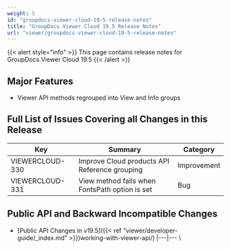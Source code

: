 ```yaml
---
weight: 5
id: "groupdocs-viewer-cloud-19-5-release-notes"
title: "GroupDocs.Viewer Cloud 19.5 Release Notes"
url: "viewer/groupdocs-viewer-cloud-19-5-release-notes"
---
```


{{< alert style="info" >}}
This page contains release notes for GroupDocs.Viewer Cloud 19.5
{{< /alert >}}

## Major Features ##

* Viewer API methods regrouped into View and Info groups

## Full List of Issues Covering all Changes in this Release ##

|Key|Summary|Category
|---|---|---
|VIEWERCLOUD-330|Improve Cloud products API Reference grouping |Improvement
|VIEWERCLOUD-331|View method fails when FontsPath option is set|Bug


## Public API and Backward Incompatible Changes  ##

* [Public API Changes in v19.5]({{< ref "viewer/developer-guide/_index.md" >}})working-with-viewer-api/)
|---|---
\\
